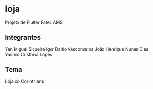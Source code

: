 # loja

Projeto de Flutter Fatec AMS

## Integrantes

Yan Miguel Siqueira
Igor Daltio Vasconcelos
João Henrique Nunes Dias
Yasmin Cristhina Lopes

## Tema

Loja do Corinthians
